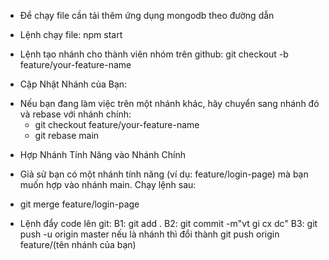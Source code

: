 - Để chạy file cần tải thêm ứng dụng mongodb theo đường dẫn

- Lệnh chạy file: npm start
- Lệnh tạo nhánh cho thành viên nhóm trên github: git checkout -b feature/your-feature-name

- Cập Nhật Nhánh của Bạn:
+ Nếu bạn đang làm việc trên một nhánh khác, hãy chuyển sang nhánh đó và rebase với nhánh chính:
  * git checkout feature/your-feature-name
  * git rebase main

- Hợp Nhánh Tính Năng vào Nhánh Chính
 + Giả sử bạn có một nhánh tính năng (ví dụ: feature/login-page) mà bạn muốn hợp vào nhánh main. Chạy lệnh sau:
  * git merge feature/login-page

- Lệnh đẩy code lên git: 
B1: git add .
B2: git commit -m"vt gi cx dc"
B3: git push -u origin master 
    nếu là nhánh thì đổi thành git push origin feature/(tên nhánh của bạn)
